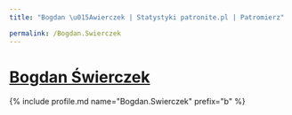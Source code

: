 ```yaml
---
title: "Bogdan \u015Awierczek | Statystyki patronite.pl | Patromierz"

permalink: /Bogdan.Swierczek
---
```


# [Bogdan Świerczek](https://patronite.pl/Bogdan.Swierczek)

{% include profile.md name="Bogdan.Swierczek" prefix="b" %}
